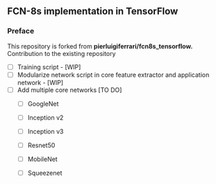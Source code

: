 ## FCN-8s implementation in TensorFlow

### Preface
This repository is forked from **pierluigiferrari/fcn8s_tensorflow.** 
Contribution to the existing repository

* [ ] Training script - [WIP]
* [ ] Modularize network script in core feature extractor and application network - [WIP]
* [ ] Add multiple core networks [TO DO]
    * [ ] GoogleNet
    * [ ] Inception v2
    * [ ] Inception v3
    * [ ] Resnet50
    * [ ] MobileNet
    * [ ] Squeezenet

